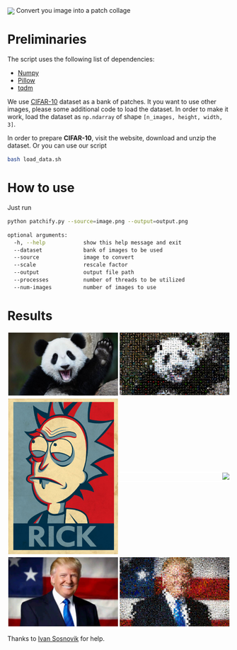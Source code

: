 <style> 
#wrapper { 
	width: 100%; 
	overflow: hidden; 
	display: flex; 
	align-items: center; 
	justify-content: center; 
} 
#left { 
	width: 50%; 
	border: 2px solid white;
	float:left; 
} 
#right { 
	width: 50%; 
	border: 2px solid white;
	float: right; 
}
 </style>


<img src="src/p_logo.png" align="center">
Convert you image into a patch collage

# Preliminaries
The script uses the following list of dependencies:

* [Numpy](https://github.com/numpy/numpy)
* [Pillow](https://github.com/python-pillow/Pillow)
* [tqdm](https://github.com/noamraph/tqdm)


We use [CIFAR-10](https://www.cs.toronto.edu/~kriz/cifar.html) dataset as a bank of patches. It you want to use other images, please some additional code to load the dataset. In order to make it work, load the dataset as `np.ndarray` of shape `[n_images, height, width, 3]`.

In order to prepare **CIFAR-10**, visit the website, download and unzip the dataset. Or you can use our script

```bash
bash load_data.sh
```

# How to use
Just run 

```bash
python patchify.py --source=image.png --output=output.png
```

```bash
optional arguments:
  -h, --help            show this help message and exit
  --dataset             bank of images to be used
  --source              image to convert
  --scale               rescale factor
  --output              output file path
  --processes           number of threads to be utilized
  --num-images          number of images to use
```

# Results
<div id="wrapper" align="center">
	<div id="left" align="center"><img src="src/panda.jpg"></div>
	<div id="right" align="right"><img src="src/p_panda.png"></div>
</div>

<div id="wrapper" align="center">
	<div id="left" align="center"><img src="src/rick.jpg"></div>
	<div id="right" align="right"><img src="src/p_rick.png"></div>
</div>

<div id="wrapper" align="center">
	<div id="left" align="center"><img src="src/tramp.jpg"></div>
	<div id="right" align="right"><img src="src/p_tramp.png"></div>
</div>

Thanks to [Ivan Sosnovik](https://github.com/ISosnovik) for help.












